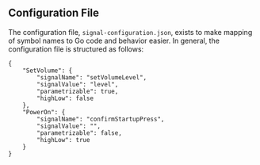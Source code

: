 ## Configuration File
The configuration file, `signal-configuration.json`, exists to make mapping of symbol names to Go code and behavior easier. In general, the configuration file is structured as follows:
```
{
    "SetVolume": {
        "signalName": "setVolumeLevel",
        "signalValue": "level",
        "parametrizable": true,
        "highLow": false
    },
    "PowerOn": {
        "signalName": "confirmStartupPress",
        "signalValue": "",
        "parametrizable": false,
        "highLow": true 
    }
}
```
